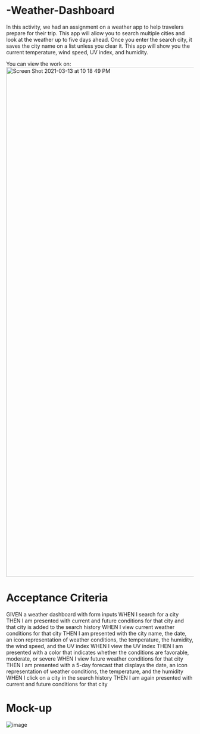 # -Weather-Dashboard
In this activity, we had an assignment on a weather app to help travelers prepare for their trip. This app will allow you to search multiple cities and look at the weather up to five days ahead.  Once you enter the search city, it saves the city name on a list unless you clear it. This app will show you the current temperature, wind speed, UV index, and humidity.

You can view the work on: 
<img width="1367" alt="Screen Shot 2021-03-13 at 10 18 49 PM" src="https://user-images.githubusercontent.com/76567790/111056530-8f82e300-844d-11eb-9bd4-d9637a76ce68.png">

# Acceptance Criteria

GIVEN a weather dashboard with form inputs
WHEN I search for a city
THEN I am presented with current and future conditions for that city and that city is added to the search history
WHEN I view current weather conditions for that city
THEN I am presented with the city name, the date, an icon representation of weather conditions, the temperature, the humidity, the wind speed, and the UV index
WHEN I view the UV index
THEN I am presented with a color that indicates whether the conditions are favorable, moderate, or severe
WHEN I view future weather conditions for that city
THEN I am presented with a 5-day forecast that displays the date, an icon representation of weather conditions, the temperature, and the humidity
WHEN I click on a city in the search history
THEN I am again presented with current and future conditions for that city

# Mock-up

![image](https://user-images.githubusercontent.com/76567790/111056198-3619b480-844b-11eb-9e9b-1a0aaa8dccdf.png)

